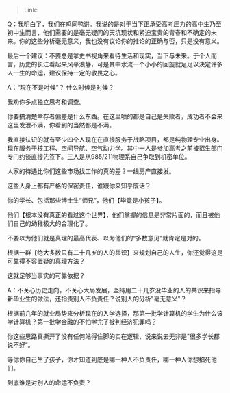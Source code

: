 > Link: 

Q：我明白了，我们在鸡同鸭讲。我说的是对于当下正承受高考圧力的高中生乃至初中生而言，他们需要的是毫无疑问的天坑现状和紧迫宝贵的青春和不确定的未来。你的这些分析毫无意义，我也没有议论你的推论的正确与否，只是没有意义。

最后一个建议：不要总是拿史书视角来看待生活和现实，当下与未来。于个人而言，历史的长江看起来风平浪静，可是其中水流一个小小的回旋就足足以決定许多人一生的命运，建议保持一定的敬畏之心。

A：“現在不是吋候”？ 什么时候是时候？

我劝你多点独立思考和调查。

你要搞清楚幸存者偏差是什么东西。在这里喷的都是自己是失败者，成功者不会来这里发泄不满，你看到的当然都是不满。

我直接认识的就有至少四个人现在在直接服务于战略项目，都是纯物理专业出身。现在服务于核工程、空间导航、空气动力学。其中一人是参加高考之前被招生部门专门约谈直接先签下。三人是从985/211物理系自己争取到机密单位。

人家的待遇比你们这些市场找工作的真的差？一线房产直接发。

这些人身上都有严格的保密责任，谁跟你来知乎废话？

你的学长、包括那些博士生“师兄”，他们【毕竟是小孩子】。

他们【根本没有真正的看过这个世界】，他们掌握的信息是非常片面的，而且被他们自己的幼稚极大的合理化了。

不要以为他们就是真理的最高代表、以为他们的“多数意见"就肯定是对的。

根据一群【绝大多数只有二十几岁的人的共识】来规划自己的人生，你还觉得这是可靠得不容置疑的真理方法？

这就足够当事实的可靠依据？

A：不关心历史走向，不关心大局发展，坚持用二十几岁没毕业的人的共识来指导新毕业生的做法，还指责别人不负责任？说别人的分析"毫无意义"？

根据前几年的就业局势来分析现在的入学选择，那第一批学计算机的学生为什么该学计算机？第一批学金融的不怕学完了被判经济犯罪吗？

你这些思路真撕开了没有任何站得住脚的实在逻辑，说来说去无非是"很多学长都说不好”。

等你你自己生了孩子，你オ知道到底是哪一种人不负责任，哪一种人你想掐死他们。

到底谁是对别人的命运不负责？